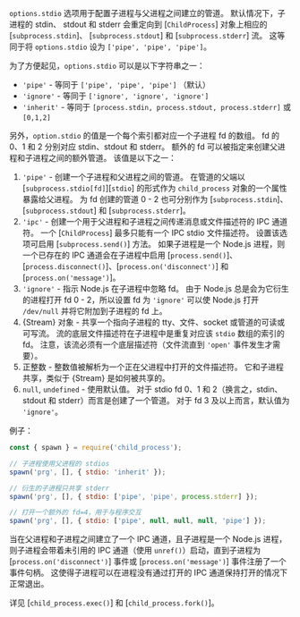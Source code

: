 <!-- YAML
added: v0.7.10
changes:
  - version: v3.3.1
    pr-url: https://github.com/nodejs/node/pull/2727
    description: The value `0` is now accepted as a file descriptor.
-->

`options.stdio` 选项用于配置子进程与父进程之间建立的管道。
默认情况下，子进程的 stdin、 stdout 和 stderr 会重定向到 [`ChildProcess`] 对象上相应的 [`subprocess.stdin`]、 [`subprocess.stdout`] 和 [`subprocess.stderr`] 流。
这等同于将 `options.stdio` 设为 `['pipe', 'pipe', 'pipe']`。

为了方便起见，`options.stdio` 可以是以下字符串之一：

* `'pipe'` - 等同于 `['pipe', 'pipe', 'pipe']` （默认）
* `'ignore'` - 等同于 `['ignore', 'ignore', 'ignore']`
* `'inherit'` - 等同于 `[process.stdin, process.stdout, process.stderr]` 或 `[0,1,2]`

另外，`option.stdio` 的值是一个每个索引都对应一个子进程 fd 的数组。
fd 的 0、1 和 2 分别对应 stdin、stdout 和 stderr。
额外的 fd 可以被指定来创建父进程和子进程之间的额外管道。
该值是以下之一：

1. `'pipe'` - 创建一个子进程和父进程之间的管道。
    在管道的父端以 [`subprocess.stdio[fd]`][`stdio`] 的形式作为 `child_process` 对象的一个属性暴露给父进程。
    为 fd 创建的管道 0 - 2 也可分别作为 [`subprocess.stdin`]、[`subprocess.stdout`] 和 [`subprocess.stderr`]。
2. `'ipc'` - 创建一个用于父进程和子进程之间传递消息或文件描述符的 IPC 通道符。
    一个 [`ChildProcess`] 最多只能有一个 IPC stdio 文件描述符。
    设置该选项可启用 [`subprocess.send()`] 方法。
    如果子进程是一个 Node.js 进程，则一个已存在的 IPC 通道会在子进程中启用 [`process.send()`]、[`process.disconnect()`]、[`process.on('disconnect')`] 和 [`process.on('message')`]。
3. `'ignore'` - 指示 Node.js 在子进程中忽略 fd。
    由于 Node.js 总是会为它衍生的进程打开 fd 0 - 2，所以设置 fd 为 `'ignore'` 可以使 Node.js 打开 `/dev/null` 并将它附加到子进程的 fd 上。
4. {Stream} 对象 - 共享一个指向子进程的 tty、文件、socket 或管道的可读或可写流。
    流的底层文件描述符在子进程中是重复对应该 `stdio` 数组的索引的 fd。
    注意，该流必须有一个底层描述符（文件流直到 `'open'` 事件发生才需要）。
5. 正整数 - 整数值被解析为一个正在父进程中打开的文件描述符。
    它和子进程共享，类似于 {Stream} 是如何被共享的。
6. `null`, `undefined` - 使用默认值。
    对于 stdio fd 0、1 和 2（换言之，stdin、stdout 和 stderr）而言是创建了一个管道。
    对于 fd 3 及以上而言，默认值为 `'ignore'`。

例子：

```js
const { spawn } = require('child_process');

// 子进程使用父进程的 stdios
spawn('prg', [], { stdio: 'inherit' });

// 衍生的子进程只共享 stderr
spawn('prg', [], { stdio: ['pipe', 'pipe', process.stderr] });

// 打开一个额外的 fd=4，用于与程序交互
spawn('prg', [], { stdio: ['pipe', null, null, null, 'pipe'] });
```

当在父进程和子进程之间建立了一个 IPC 通道，且子进程是一个 Node.js 进程，则子进程会带着未引用的 IPC 通道（使用 `unref()`）启动，直到子进程为 [`process.on('disconnect')`] 事件或 [`process.on('message')`] 事件注册了一个事件句柄。
这使得子进程可以在进程没有通过打开的 IPC 通道保持打开的情况下正常退出。

详见 [`child_process.exec()`] 和 [`child_process.fork()`]。

